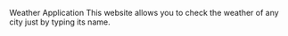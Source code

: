 Weather Application
This website allows you to check the weather of any city just by typing its name.
